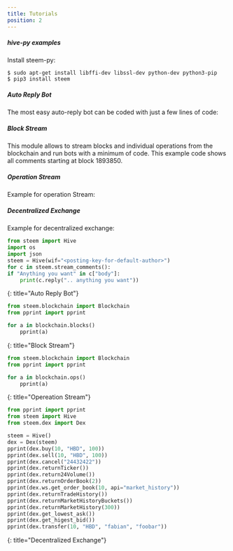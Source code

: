 ```yaml
---
title: Tutorials
position: 2
---
```


##### __hive-py examples__
Install steem-py:

~~~
$ sudo apt-get install libffi-dev libssl-dev python-dev python3-pip
$ pip3 install steem
~~~

##### Auto Reply Bot
The most easy auto-reply bot can be coded with just a few lines of code:

##### Block Stream
This module allows to stream blocks and individual operations from the blockchain and run bots with a minimum of code. 
This example code shows all comments starting at block 1893850. 


##### Operation Stream
Example for operation Stream:


##### Decentralized Exchange
Example for decentralized exchange:

~~~ python
from steem import Hive
import os
import json
steem = Hive(wif="<posting-key-for-default-author>")
for c in steem.stream_comments():
if "Anything you want" in c["body"]:
    print(c.reply(".. anything you want"))
~~~
{: title="Auto Reply Bot"} 

~~~ python
from steem.blockchain import Blockchain
from pprint import pprint

for a in blockchain.blocks()
    pprint(a)
~~~
{: title="Block Stream"} 

~~~ python
from steem.blockchain import Blockchain
from pprint import pprint

for a in blockchain.ops()
    pprint(a)
~~~
{: title="Opereation Stream"} 
    
~~~ python
from pprint import pprint
from steem import Hive
from steem.dex import Dex

steem = Hive()
dex = Dex(steem)
pprint(dex.buy(10, "HBD", 100))
pprint(dex.sell(10, "HBD", 100))
pprint(dex.cancel("24432422"))
pprint(dex.returnTicker())
pprint(dex.return24Volume())
pprint(dex.returnOrderBook(2))
pprint(dex.ws.get_order_book(10, api="market_history"))
pprint(dex.returnTradeHistory())
pprint(dex.returnMarketHistoryBuckets())
pprint(dex.returnMarketHistory(300))
pprint(dex.get_lowest_ask())
pprint(dex.get_higest_bid())
pprint(dex.transfer(10, "HBD", "fabian", "foobar"))
~~~
{: title="Decentralized Exchange"} 
    
